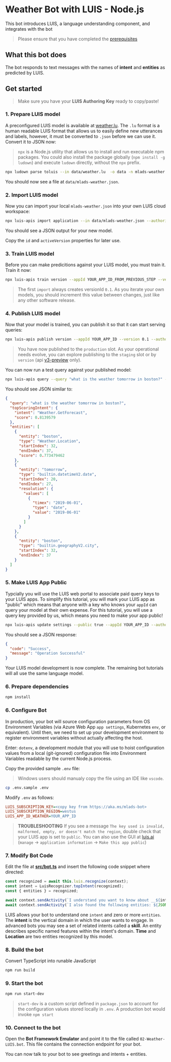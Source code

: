 # Weather Bot with LUIS - Node.js

This bot introduces LUIS, a language understanding component, and integrates with the bot

> Please ensure that you have completed the [prerequisites](../../README.md#prerequisites)

## What this bot does

The bot responds to text messages with the names of __intent__ and __entities__ as predicted by LUIS.

## Get started

> Make sure you have your __LUIS Authoring Key__ ready to copy/paste!

### 1. Prepare LUIS model

A preconfigured LUIS model is available at [weather.lu](./data/weather.lu). The `.lu` format is a human readable LUIS format that allows us to easily define new utterances and labels, however, it must be converted to `.json` before we can use it. Convert it to JSON now:

> `npx` is a Node.js utility that allows us to install and run executable npm packages. You could also install the package globally (`npm install -g ludown`) and execute `ludown` directly, without the `npx` prefix.

```bash
npx ludown parse toluis --in data/weather.lu  -o data -n mlads-weather
```

You should now see a file at `data/mlads-weather.json`.

### 2. Import LUIS model

Now you can import your local `mlads-weather.json` into your own LUIS cloud workspace:

```bash
npx luis-apis import application --in data/mlads-weather.json --authoringKey YOUR_AUTHORING_KEY
```

You should see a JSON output for your new model.

Copy the `id` and `activeVersion` properties for later use.

### 3. Train LUIS model

Before you can make predicitions against your LUIS model, you must train it. Train it now:

```bash
npx luis-apis train version --appId YOUR_APP_ID_FROM_PREVIOUS_STEP --versionId 0.1 --wait --authoringKey YOUR_AUTHORING_KEY
```

> The first `import` always creates versionId `0.1`. As you iterate your own models, you should increment this value between changes, just like any other software release.

### 4. Publish LUIS model

Now that your model is trained, you can publish it so that it can start serving queries:

```bash
npx luis-apis publish version --appId YOUR_APP_ID --version 0.1 --authoringKey YOUR_AUTHORING_KEY
```

> You have now published to the `production` slot. As your operational needs evolve, you can explore publishing to the `staging` slot or by `version` (api [v3-preview](https://westus.dev.cognitive.microsoft.com/docs/services/luis-endpoint-api-v3-0-preview/operations/5cb0a9459a1fe8fa44c28dd8) only).

You can now run a test query against your published model:

```bash
npx luis-apis query --query "what is the weather tomorrow in boston?" --appId YOUR_APP_ID --authoringKey YOUR_AUTHORING_KEY
```

You should see JSON similar to:

```json
{
  "query": "what is the weather tomorrow in boston?",
  "topScoringIntent": {
    "intent": "Weather.GetForecast",
    "score": 0.8139579
  },
  "entities": [
    {
      "entity": "boston",
      "type": "Weather.Location",
      "startIndex": 32,
      "endIndex": 37,
      "score": 0.773479462
    },
    {
      "entity": "tomorrow",
      "type": "builtin.datetimeV2.date",
      "startIndex": 20,
      "endIndex": 27,
      "resolution": {
        "values": [
          {
            "timex": "2019-06-01",
            "type": "date",
            "value": "2019-06-01"
          }
        ]
      }
    },
    {
      "entity": "boston",
      "type": "builtin.geographyV2.city",
      "startIndex": 32,
      "endIndex": 37
    }
  ]
}
```

### 5. Make LUIS App Public

Typcially you will use the LUIS web portal to associate paid query keys to your LUIS apps. To simplify this tutorial, you will mark your LUIS app as "public" which means that anyone with a key who knows your `appId` can query your model at their own expense. For this tutorial, you will use a query key provided by us, which means you need to make your app public!

```bash
npx luis-apis update settings --public true --appId YOUR_APP_ID --authoringKey YOUR_AUTHORING_KEY
```

You should see a JSON response:

```json
{
  "code": "Success",
  "message": "Operation Successful"
}
```

Your LUIS model development is now complete. The remaining bot tutorials will all use the same language model.

### 6. Prepare dependencies

```bash
npm install
```

### 6. Configure Bot

In production, your bot will source configuration parameters from OS Environment Variables (via Azure Web App `app settings`, Kubernetes `env`, or equivalent). Until then, we need to set up your development environment to register environment variables without actually affecting the host.

Enter: `dotenv`, a development module that you will use to hoist configuration values from a local (git-ignored) configuration file into Environment Variables readable by the current Node.js process.

Copy the provided sample `.env` file:

> Windows users should manualy copy the file using an IDE like `vscode`.

```bash
cp .env.sample .env
```

Modify `.env` as follows:

```ini
LUIS_SUBSCRIPTION_KEY=<copy key from https://aka.ms/mlads-bot>
LUIS_SUBSCRIPTION_REGION=westus
LUIS_APP_ID_WEATHER=YOUR_APP_ID
```

> __TROUBLESHOOTING__ If you see a message `The key used is invalid, malformed, empty, or doesn't match the region`, double check that your LUIS app is set to `public`. You can also use the GUI at [luis.ai](https://luis.ai) (`manage` -> `application information` -> `Make this app public`)

### 7. Modify Bot Code

Edit the file at __[src/bot.ts](./src/bot.ts)__ and insert the following code snippet where directed:

```typescript
const recognized = await this.luis.recognize(context);
const intent = LuisRecognizer.topIntent(recognized);
const { entities } = recognized;

await context.sendActivity(`I understand you want to know about __${intent}__.`);
await context.sendActivity(`I also found the following entities: ${JSON.stringify(entities)}`);
```

LUIS allows your bot to understand one `intent` and zero or more `entities`. The __intent__ is the vertical domain in which the user wants to engage. In advanced bots you may see a set of related intents called a __skill__. An entity describes specific named features within the intent's domain. __Time__ and __Location__ are two entities recognized by this model.

### 8. Build the bot

Convert TypeScript into runable JavaScript

```bash
npm run build
```

### 9. Start the bot

```bash
npm run start-dev
```

> `start-dev` is a custom script defined in `package.json` to account for the configuration values stored locally in `.env`. A production bot would invoke `npm start`

### 10. Connect to the bot

Open the __Bot Framework Emulator__ and point it to the file called `02-Weather-LUIS.bot`. This file contains the connection endpoint for your bot.

You can now talk to your bot to see greetings and intents + entities.